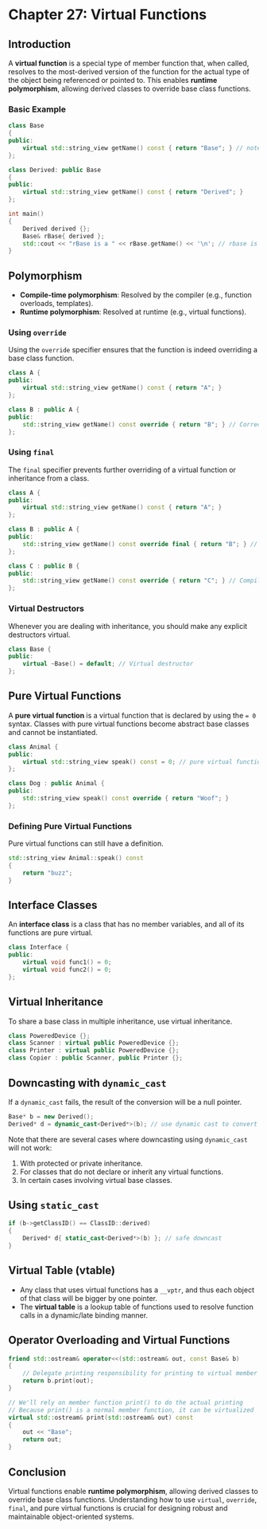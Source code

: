 # Chapter 27: Virtual Functions

## Introduction

A **virtual function** is a special type of member function that, when called, resolves to the most-derived version of the function for the actual type of the object being referenced or pointed to. This enables **runtime polymorphism**, allowing derived classes to override base class functions.

### Basic Example

```cpp
class Base
{
public:
    virtual std::string_view getName() const { return "Base"; } // note addition of virtual keyword
};

class Derived: public Base
{
public:
    virtual std::string_view getName() const { return "Derived"; }
};

int main()
{
    Derived derived {};
    Base& rBase{ derived };
    std::cout << "rBase is a " << rBase.getName() << '\n'; // rbase is a Derived
}
```

## Polymorphism

- **Compile-time polymorphism**: Resolved by the compiler (e.g., function overloads, templates).
- **Runtime polymorphism**: Resolved at runtime (e.g., virtual functions).

### Using `override`

Using the `override` specifier ensures that the function is indeed overriding a base class function.

```cpp
class A {
public:
    virtual std::string_view getName() const { return "A"; }
};

class B : public A {
public:
    std::string_view getName() const override { return "B"; } // Correct override
};
```

### Using `final`

The `final` specifier prevents further overriding of a virtual function or inheritance from a class.

```cpp
class A {
public:
    virtual std::string_view getName() const { return "A"; }
};

class B : public A {
public:
    std::string_view getName() const override final { return "B"; } // Cannot be overridden further
};

class C : public B {
public:
    std::string_view getName() const override { return "C"; } // Compile error: B::getName() is final
};
```

### Virtual Destructors

Whenever you are dealing with inheritance, you should make any explicit destructors virtual.

```cpp
class Base {
public:
    virtual ~Base() = default; // Virtual destructor
};
```

## Pure Virtual Functions

A **pure virtual function** is a virtual function that is declared by using the `= 0` syntax. Classes with pure virtual functions become abstract base classes and cannot be instantiated.

```cpp
class Animal {
public:
    virtual std::string_view speak() const = 0; // pure virtual function
};

class Dog : public Animal {
public:
    std::string_view speak() const override { return "Woof"; }
};
```

### Defining Pure Virtual Functions

Pure virtual functions can still have a definition.

```cpp
std::string_view Animal::speak() const
{
    return "buzz";
}
```

## Interface Classes

An **interface class** is a class that has no member variables, and all of its functions are pure virtual.

```cpp
class Interface {
public:
    virtual void func1() = 0;
    virtual void func2() = 0;
};
```

## Virtual Inheritance

To share a base class in multiple inheritance, use virtual inheritance.

```cpp
class PoweredDevice {};
class Scanner : virtual public PoweredDevice {};
class Printer : virtual public PoweredDevice {};
class Copier : public Scanner, public Printer {};
```

## Downcasting with `dynamic_cast`

If a `dynamic_cast` fails, the result of the conversion will be a null pointer.

```cpp
Base* b = new Derived();
Derived* d = dynamic_cast<Derived*>(b); // use dynamic cast to convert Base pointer into Derived pointer
```

Note that there are several cases where downcasting using `dynamic_cast` will not work:
1. With protected or private inheritance.
2. For classes that do not declare or inherit any virtual functions.
3. In certain cases involving virtual base classes.

## Using `static_cast`

```cpp
if (b->getClassID() == ClassID::derived)
{
    Derived* d{ static_cast<Derived*>(b) }; // safe downcast
}
```

## Virtual Table (vtable)

- Any class that uses virtual functions has a `__vptr`, and thus each object of that class will be bigger by one pointer.
- The **virtual table** is a lookup table of functions used to resolve function calls in a dynamic/late binding manner.

## Operator Overloading and Virtual Functions

```cpp
friend std::ostream& operator<<(std::ostream& out, const Base& b)
{
    // Delegate printing responsibility for printing to virtual member function print()
    return b.print(out);
}

// We'll rely on member function print() to do the actual printing
// Because print() is a normal member function, it can be virtualized
virtual std::ostream& print(std::ostream& out) const
{
    out << "Base";
    return out;
}
```

## Conclusion

Virtual functions enable **runtime polymorphism**, allowing derived classes to override base class functions. Understanding how to use `virtual`, `override`, `final`, and pure virtual functions is crucial for designing robust and maintainable object-oriented systems.

